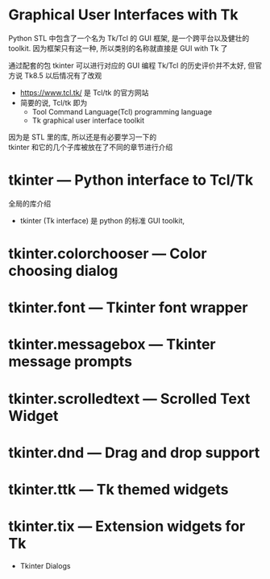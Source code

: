 # Graphical User Interfaces with Tk

Python STL 中包含了一个名为 Tk/Tcl 的 GUI 框架, 是一个跨平台以及健壮的 toolkit.
因为框架只有这一种, 所以类别的名称就直接是 GUI with Tk 了

通过配套的包 tkinter 可以进行对应的 GUI 编程
Tk/Tcl 的历史评价并不太好, 但官方说 Tk8.5 以后情况有了改观 
* https://www.tcl.tk/ 是 Tcl/tk 的官方网站
* 简要的说, Tcl/tk 即为
  * Tool Command Language(Tcl) programming language
  * Tk graphical user interface toolkit

因为是 STL 里的库, 所以还是有必要学习一下的  
tkinter 和它的几个子库被放在了不同的章节进行介绍

# tkinter — Python interface to Tcl/Tk

全局的库介绍
* tkinter (Tk interface) 是 python 的标准 GUI toolkit, 


# tkinter.colorchooser — Color choosing dialog


# tkinter.font — Tkinter font wrapper

# tkinter.messagebox — Tkinter message prompts


# tkinter.scrolledtext — Scrolled Text Widget

# tkinter.dnd — Drag and drop support

# tkinter.ttk — Tk themed widgets


# tkinter.tix — Extension widgets for Tk



* Tkinter Dialogs

